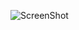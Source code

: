 ![ScreenShot](https://github.com/ShravanMeena/Knowledge_Base_Gemini/blob/main/glimpses/level_1.png?raw=true)